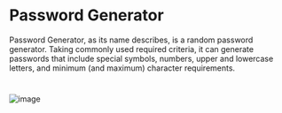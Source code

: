 # Password Generator
Password Generator, as its name describes, is a random password generator. Taking commonly used required criteria, it can generate passwords that include special symbols, numbers, upper and lowercase letters, and minimum (and maximum) character requirements.


#



![image](https://user-images.githubusercontent.com/100248387/160262649-948c9952-9119-4944-94b2-5e6d5a37ee4f.png)
